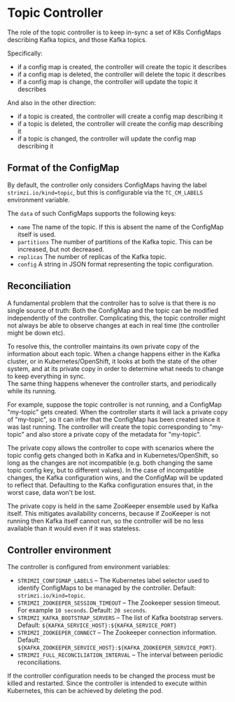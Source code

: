 # Topic Controller

The role of the topic controller is to keep in-sync a set of K8s ConfigMaps describing Kafka topics, 
and those Kafka topics. 

Specifically:
 
* if a config map is created, the controller will create the topic it describes
* if a config map is deleted, the controller will delete the topic it describes
* if a config map is change, the controller will update the topic it describes

And also in the other direction:

* if a topic is created, the controller will create a config map describing it
* if a topic is deleted, the controller will create the config map describing it
* if a topic is changed, the controller will update the config map describing it

## Format of the ConfigMap

By default, the controller only considers ConfigMaps having the label `strimzi.io/kind=topic`, 
but this is configurable via the `TC_CM_LABELS` environment variable.

The `data` of such ConfigMaps supports the following keys:

* `name` The name of the topic. If this is absent the name of the ConfigMap itself is used.
* `partitions` The number of partitions of the Kafka topic. This can be increased, but not decreased.
* `replicas` The number of replicas of the Kafka topic. 
* `config` A string in JSON format representing the topic configuration. 

## Reconciliation

A fundamental problem that the controller has to solve is that there is no 
single source of truth: 
Both the ConfigMap and the topic can be modified independently of the controller. 
Complicating this, the topic controller might not always be able to observe
changes at each in real time (the controller might be down etc).
 
To resolve this, the controller maintains its own private copy of the 
information about each topic. 
When a change happens either in the Kafka cluster, or 
in Kubernetes/OpenShift, it looks at both the state of the other system, and at its 
private copy in order to determine what needs to change to keep everything in sync.  
The same thing happens whenever the controller starts, and periodically while its running.

For example, suppose the topic controller is not running, and a ConfigMap "my-topic" gets created. 
When the controller starts it will lack a private copy of "my-topic", 
so it can infer that the ConfigMap has been created since it was last running. 
The controller will create the topic corresponding to "my-topic" and also store a private copy of the 
metadata for "my-topic".

The private copy allows the controller to cope with scenarios where the topic 
config gets changed both in Kafka and in Kubernetes/OpenShift, so long as the 
changes are not incompatible (e.g. both changing the same topic config key, but to 
different values). 
In the case of incompatible changes, the Kafka configuration wins, and the ConfigMap will 
be updated to reflect that. Defaulting to the Kafka configuration ensures that, 
in the worst case, data won't be lost. 

The private copy is held in the same ZooKeeper ensemble used by Kafka itself. 
This mitigates availability concerns, because if ZooKeeper is not running
then Kafka itself cannot run, so the controller will be no less available 
than it would even if it was stateless. 


## Controller environment

The controller is configured from environment variables:

* `STRIMZI_CONFIGMAP_LABELS` 
– The Kubernetes label selector used to identify ConfigMaps to be managed by the controller.
  Default: `strimzi.io/kind=topic`.  
* `STRIMZI_ZOOKEEPER_SESSION_TIMEOUT`
– The Zookeeper session timeout. For example `10 seconds`. Default: `20 seconds`.
* `STRIMZI_KAFKA_BOOTSTRAP_SERVERS`
– The list of Kafka bootstrap servers. Default: `${KAFKA_SERVICE_HOST}:${KAFKA_SERVICE_PORT}` 
* `STRIMZI_ZOOKEEPER_CONNECT`
– The Zookeeper connection information. Default: `${KAFKA_ZOOKEEPER_SERVICE_HOST}:${KAFKA_ZOOKEEPER_SERVICE_PORT}`.
* `STRIMZI_FULL_RECONCILIATION_INTERVAL`
– The interval between periodic reconciliations.

If the controller configuration needs to be changed the process must be killed and restarted.
Since the controller is intended to execute within Kubernetes, this can be achieved
by deleting the pod.